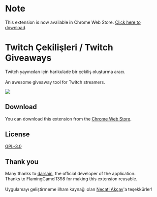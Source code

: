 # Note
This extension is now available in Chrome Web Store. <a href='https://chrome.google.com/webstore/detail/twitch-giveaways/bpjdhheiliihcghpalfflhfpfbmcekij'>Click here to download</a>.

# Twitch Çekilişleri / Twitch Giveaways
Twitch yayıncıları için harikulade bir çekiliş oluşturma aracı. <br><br>An awesome giveaway tool for Twitch streamers.

<img src="https://i.imgur.com/9CD7dR4.png"> 

## Download
You can download this extension from the <a href='https://chrome.google.com/webstore/detail/twitch-giveaways/bpjdhheiliihcghpalfflhfpfbmcekij'>Chrome Web Store</a>.

## License
<a href="https://github.com/enharukalo/twitchcekilisleri/blob/master/LICENSE.txt">GPL-3.0</a>

## Thank you
Many thanks to <a href="https://github.com/darsain">darsain</a>, the official developer of the application.<br>Thanks to FlamingCamel1398 for making this extension reusable.
<br><br>Uygulamayı geliştirmeme ilham kaynağı olan <a href="https://twitch.tv/ZEON">Necati Akçay</a>'a teşekkürler!
